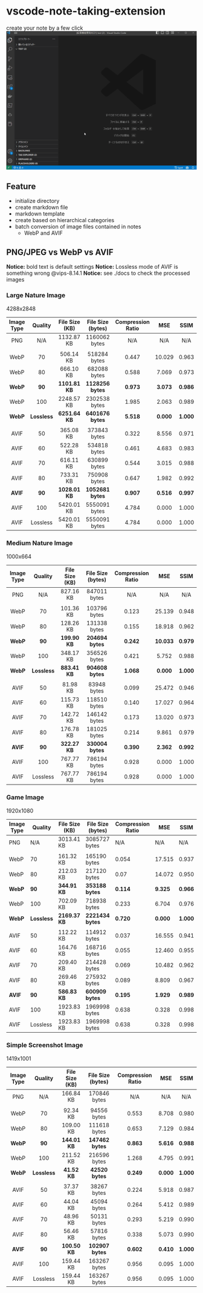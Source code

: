 # vscode-note-taking-extension

create your note by a few click
![Alt text](doc/Animation.gif)

## Feature
- initialize directory
- create markdown file
- markdown template
- create based on hierarchical categories
- batch conversion of image files contained in notes
  - WebP and AVIF

## PNG/JPEG vs WebP vs AVIF
**Notice:** bold text is default settings
**Notice:** Lossless mode of AVIF is something wrong @vips-8.14.1
**Notice:** see ./docs to check the processed images


### Large Nature Image
4288x2848

| Image   Type |   Quality    | File Size (KB) | File Size (bytes) | Compression Ratio |    MSE    |   SSIM    |
|:------------:|:------------:|:--------------:|:-----------------:|:-----------------:|:---------:|:---------:|
|     PNG      |     N/A      |   1132.87 KB   |   1160062 bytes   |        N/A        |    N/A    |    N/A    |
|              |              |                |                   |                   |           |           |
|     WebP     |      70      |   506.14 KB    |   518284 bytes    |       0.447       |  10.029   |   0.963   |
|     WebP     |      80      |   666.10 KB    |   682088 bytes    |       0.588       |   7.069   |   0.973   |
|   **WebP**   |    **90**    | **1101.81 KB** | **1128256 bytes** |     **0.973**     | **3.073** | **0.986** |
|     WebP     |     100      |   2248.57 KB   |   2302538 bytes   |       1.985       |   2.063   |   0.989   |
|   **WebP**   | **Lossless** | **6251.64 KB** | **6401676 bytes** |     **5.518**     | **0.000** | **1.000** |
|              |              |                |                   |                   |           |           |
|     AVIF     |      50      |   365.08 KB    |   373843 bytes    |       0.322       |   8.556   |   0.971   |
|     AVIF     |      60      |   522.28 KB    |   534818 bytes    |       0.461       |   4.683   |   0.983   |
|     AVIF     |      70      |   616.11 KB    |   630899 bytes    |       0.544       |   3.015   |   0.988   |
|     AVIF     |      80      |   733.31 KB    |   750908 bytes    |       0.647       |   1.982   |   0.992   |
|   **AVIF**   |    **90**    | **1028.01 KB** | **1052681 bytes** |     **0.907**     | **0.516** | **0.997** |
|     AVIF     |     100      |   5420.01 KB   |   5550091 bytes   |       4.784       |   0.000   |   1.000   |
|     AVIF     |   Lossless   |   5420.01 KB   |   5550091 bytes   |       4.784       |   0.000   |   1.000   |



### Medium Nature Image
1000x664

| Image   Type |   Quality    | File Size (KB) | File Size (bytes) | Compression Ratio |    MSE     |   SSIM    |
|:------------:|:------------:|:--------------:|:-----------------:|:-----------------:|:----------:|:---------:|
|     PNG      |     N/A      |   827.16 KB    |   847011 bytes    |        N/A        |    N/A     |    N/A    |
|              |              |                |                   |                   |            |           |
|     WebP     |      70      |   101.36 KB    |   103796 bytes    |       0.123       |   25.139   |   0.948   |
|     WebP     |      80      |   128.26 KB    |   131338 bytes    |       0.155       |   18.918   |   0.962   |
|   **WebP**   |    **90**    | **199.90 KB**  | **204694 bytes**  |     **0.242**     | **10.033** | **0.979** |
|     WebP     |     100      |   348.17 KB    |   356526 bytes    |       0.421       |   5.752    |   0.988   |
|   **WebP**   | **Lossless** | **883.41 KB**  | **904608 bytes**  |     **1.068**     | **0.000**  | **1.000** |
|              |              |                |                   |                   |            |           |
|     AVIF     |      50      |    81.98 KB    |    83948 bytes    |       0.099       |   25.472   |   0.946   |
|     AVIF     |      60      |   115.73 KB    |   118510 bytes    |       0.140       |   17.027   |   0.964   |
|     AVIF     |      70      |   142.72 KB    |   146142 bytes    |       0.173       |   13.020   |   0.973   |
|     AVIF     |      80      |   176.78 KB    |   181025 bytes    |       0.214       |   9.861    |   0.979   |
|   **AVIF**   |    **90**    | **322.27 KB**  | **330004 bytes**  |     **0.390**     | **2.362**  | **0.992** |
|     AVIF     |     100      |   767.77 KB    |   786194 bytes    |       0.928       |   0.000    |   1.000   |
|     AVIF     |   Lossless   |   767.77 KB    |   786194 bytes    |       0.928       |   0.000    |   1.000   |

### Game Image
1920x1080

| Image Type | Quality      | File Size (KB) | File Size (bytes) | Compression Ratio | MSE       | SSIM      |
|------------|--------------|----------------|-------------------|-------------------|-----------|-----------|
| PNG        | N/A          | 3013.41 KB     | 3085727 bytes     | N/A               | N/A       | N/A       |
|            |              |                |                   |                   |           |           |
| WebP       | 70           | 161.32 KB      | 165190 bytes      | 0.054             | 17.515    | 0.937     |
| WebP       | 80           | 212.03 KB      | 217120 bytes      | 0.07              | 14.072    | 0.950     |
| **WebP**   | **90**       | **344.91 KB**  | **353188 bytes**  | **0.114**         | **9.325** | **0.966** |
| WebP       | 100          | 702.09 KB      | 718938 bytes      | 0.233             | 6.704     | 0.976     |
| **WebP**   | **Lossless** | **2169.37 KB** | **2221434 bytes** | **0.720**         | **0.000** | **1.000** |
|            |              |                |                   |                   |           |           |
| AVIF       | 50           | 112.22 KB      | 114912 bytes      | 0.037             | 16.555    | 0.941     |
| AVIF       | 60           | 164.76 KB      | 168716 bytes      | 0.055             | 12.460    | 0.955     |
| AVIF       | 70           | 209.40 KB      | 214428 bytes      | 0.069             | 10.482    | 0.962     |
| AVIF       | 80           | 269.46 KB      | 275932 bytes      | 0.089             | 8.809     | 0.967     |
| **AVIF**   | **90**       | **586.83 KB**  | **600909 bytes**  | **0.195**         | **1.929** | **0.989** |
| AVIF       | 100          | 1923.83 KB     | 1969998 bytes     | 0.638             | 0.328     | 0.998     |
| AVIF       | Lossless     | 1923.83 KB     | 1969998 bytes     | 0.638             | 0.328     | 0.998     |

### Simple Screenshot Image
1419x1001

| Image   Type |   Quality    | File Size (KB) | File Size (bytes) | Compression Ratio |    MSE    |   SSIM    |
|:------------:|:------------:|:--------------:|:-----------------:|:-----------------:|:---------:|:---------:|
|     PNG      |     N/A      |   166.84 KB    |   170846 bytes    |        N/A        |    N/A    |    N/A    |
|              |              |                |                   |                   |           |           |
|     WebP     |      70      |    92.34 KB    |    94556 bytes    |       0.553       |   8.708   |   0.980   |
|     WebP     |      80      |   109.00 KB    |   111618 bytes    |       0.653       |   7.129   |   0.984   |
|   **WebP**   |    **90**    | **144.01 KB**  | **147462 bytes**  |     **0.863**     | **5.616** | **0.988** |
|     WebP     |     100      |   211.52 KB    |   216596 bytes    |       1.268       |   4.795   |   0.991   |
|   **WebP**   | **Lossless** |  **41.52 KB**  |  **42520 bytes**  |     **0.249**     | **0.000** | **1.000** |
|              |              |                |                   |                   |           |           |
|     AVIF     |      50      |    37.37 KB    |    38267 bytes    |       0.224       |   5.918   |   0.987   |
|     AVIF     |      60      |    44.04 KB    |    45094 bytes    |       0.264       |   5.412   |   0.989   |
|     AVIF     |      70      |    48.96 KB    |    50131 bytes    |       0.293       |   5.219   |   0.990   |
|     AVIF     |      80      |    56.46 KB    |    57816 bytes    |       0.338       |   5.073   |   0.990   |
|   **AVIF**   |    **90**    | **100.50 KB**  | **102907 bytes**  |     **0.602**     | **0.410** | **1.000** |
|     AVIF     |     100      |   159.44 KB    |   163267 bytes    |       0.956       |   0.095   |   1.000   |
|     AVIF     |   Lossless   |   159.44 KB    |   163267 bytes    |       0.956       |   0.095   |   1.000   |

